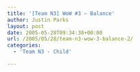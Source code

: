```yaml
---
title: '[Team N3] WoW #3 – Balance'
author: Justin Parks
layout: post
date: 2005-05-28T09:34:38+00:00
url: /2005/05/28/team-n3-wow-3-balance-2/
categories:
  - 'Team N3 - Child'

---
```

